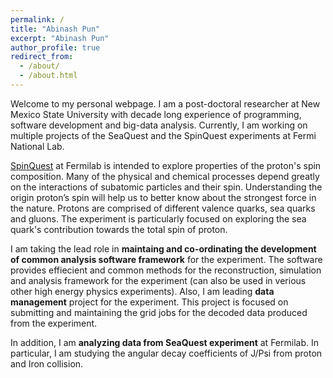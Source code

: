 ```yaml
---
permalink: /
title: "Abinash Pun"
excerpt: "Abinash Pun"
author_profile: true
redirect_from: 
  - /about/
  - /about.html
---
```


Welcome to my personal webpage. I am a post-doctoral researcher at New Mexico State University with decade long experience of programming, software development and big-data analysis. Currently, I am working on multiple projects of the SeaQuest and the SpinQuest experiments at Fermi National Lab.

[SpinQuest](https://spinquest.fnal.gov/) at Fermilab is intended to explore properties of the proton's spin composition. Many of the physical and chemical processes depend greatly on the interactions of subatomic particles and their spin. Understanding the origin proton’s spin will help us to better know about the strongest force in the nature. Protons are comprised of different valence quarks, sea quarks and gluons. The experiment is particularly focused on exploring the sea quark's contribution towards the total spin of proton. 

I am taking the lead role in **maintaing and co-ordinating the development of common analysis software framework** for the experiment. The software provides effiecient and common methods for the reconstruction, simulation and analysis framework for the experiment (can also be used in verious other high energy physics experiments). Also, I am leading **data management** project for the experiment. This project is focused on submitting and maintaining the grid jobs for the decoded data produced from the experiment.

In addition, I am **analyzing data from SeaQuest experiment** at Fermilab. In particular, I am studying the angular decay coefficients of J/Psi from proton and Iron collision. 
